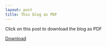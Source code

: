 ```yaml
---
layout: post
title: This blog as PDF
---
```


Click on this post to download the blog as PDF

[Download](../blog.pdf)
